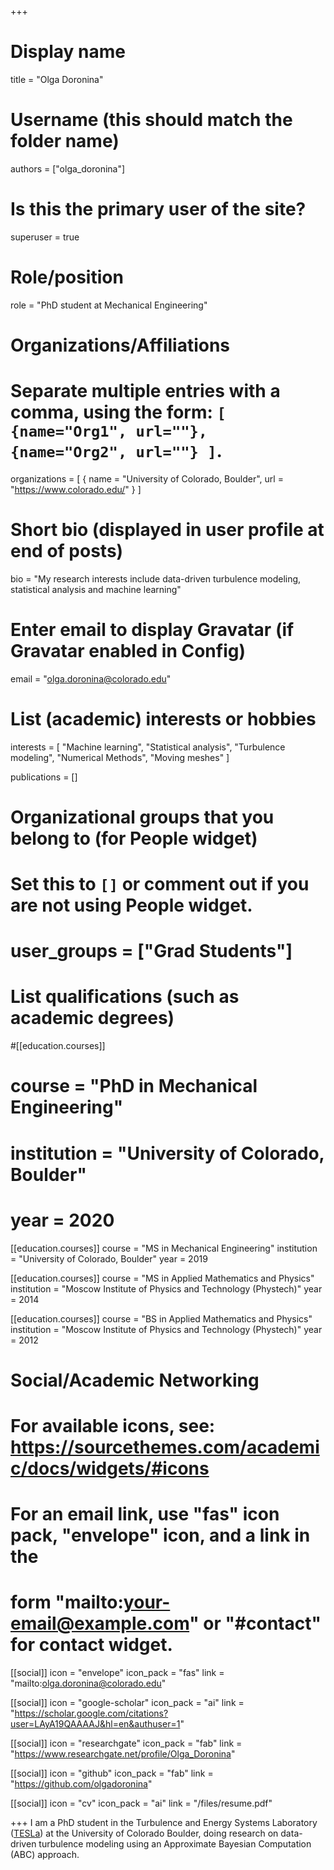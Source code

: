 +++
# Display name
title = "Olga Doronina"

# Username (this should match the folder name)
authors = ["olga_doronina"]

# Is this the primary user of the site?
superuser = true

# Role/position
role = "PhD student at Mechanical Engineering"

# Organizations/Affiliations
#   Separate multiple entries with a comma, using the form: `[ {name="Org1", url=""}, {name="Org2", url=""} ]`.
organizations = [ { name = "University of Colorado, Boulder", url = "https://www.colorado.edu/" } ]

# Short bio (displayed in user profile at end of posts)
bio = "My research interests include data-driven turbulence modeling, statistical analysis and machine learning"

# Enter email to display Gravatar (if Gravatar enabled in Config)
email = "olga.doronina@colorado.edu"

# List (academic) interests or hobbies
interests = [
	"Machine learning", 
	"Statistical analysis",
	"Turbulence modeling",
    "Numerical Methods",
    "Moving meshes"
]

publications = []
# Organizational groups that you belong to (for People widget)
#   Set this to `[]` or comment out if you are not using People widget.
# user_groups = ["Grad Students"]

# List qualifications (such as academic degrees)
#[[education.courses]]
#  course = "PhD in Mechanical Engineering"
#  institution = "University of Colorado, Boulder"
#  year = 2020

[[education.courses]]
  course = "MS in Mechanical Engineering"
  institution = "University of Colorado, Boulder"
  year = 2019
  
[[education.courses]]
  course = "MS in Applied Mathematics and Physics"
  institution = "Moscow Institute of Physics and Technology (Phystech)"
  year = 2014

[[education.courses]]
  course = "BS in Applied Mathematics and Physics"
  institution = "Moscow Institute of Physics and Technology (Phystech)"
  year = 2012

# Social/Academic Networking
# For available icons, see: https://sourcethemes.com/academic/docs/widgets/#icons
#   For an email link, use "fas" icon pack, "envelope" icon, and a link in the
#   form "mailto:your-email@example.com" or "#contact" for contact widget.

[[social]]
  icon = "envelope"
  icon_pack = "fas"
  link = "mailto:olga.doronina@colorado.edu"

[[social]]
  icon = "google-scholar"
  icon_pack = "ai"
  link = "https://scholar.google.com/citations?user=LAyA19QAAAAJ&hl=en&authuser=1"

[[social]]
  icon = "researchgate"
  icon_pack = "fab"
  link = "https://www.researchgate.net/profile/Olga_Doronina"

[[social]]
  icon = "github"
  icon_pack = "fab"
  link = "https://github.com/olgadoronina"

[[social]]
  icon = "cv"
  icon_pack = "ai"
  link = "/files/resume.pdf"



+++
I am a PhD student in the Turbulence and Energy Systems Laboratory ([TESLa](https://teslacu.org/)) at the University of Colorado Boulder, doing research on data-driven turbulence modeling using an Approximate Bayesian Computation (ABC) approach.
